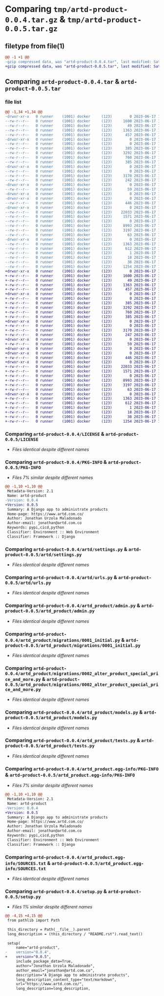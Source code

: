 # Comparing `tmp/artd-product-0.0.4.tar.gz` & `tmp/artd-product-0.0.5.tar.gz`

## filetype from file(1)

```diff
@@ -1 +1 @@
-gzip compressed data, was "artd-product-0.0.4.tar", last modified: Sat Jun 17 15:37:39 2023, max compression
+gzip compressed data, was "artd-product-0.0.5.tar", last modified: Sat Jun 17 16:01:02 2023, max compression
```

## Comparing `artd-product-0.0.4.tar` & `artd-product-0.0.5.tar`

### file list

```diff
@@ -1,34 +1,34 @@
-drwxr-xr-x   0 runner    (1001) docker     (123)        0 2023-06-17 15:37:39.440183 artd-product-0.0.4/
--rw-r--r--   0 runner    (1001) docker     (123)     1600 2023-06-17 15:37:35.000000 artd-product-0.0.4/LICENSE
--rw-r--r--   0 runner    (1001) docker     (123)       49 2023-06-17 15:37:35.000000 artd-product-0.0.4/MANIFEST.in
--rw-r--r--   0 runner    (1001) docker     (123)     1363 2023-06-17 15:37:39.436183 artd-product-0.0.4/PKG-INFO
--rw-r--r--   0 runner    (1001) docker     (123)      457 2023-06-17 15:37:35.000000 artd-product-0.0.4/README.rst
-drwxr-xr-x   0 runner    (1001) docker     (123)        0 2023-06-17 15:37:39.436183 artd-product-0.0.4/artd/
--rw-r--r--   0 runner    (1001) docker     (123)        0 2023-06-17 15:37:35.000000 artd-product-0.0.4/artd/__init__.py
--rw-r--r--   0 runner    (1001) docker     (123)      385 2023-06-17 15:37:35.000000 artd-product-0.0.4/artd/asgi.py
--rw-r--r--   0 runner    (1001) docker     (123)     3292 2023-06-17 15:37:35.000000 artd-product-0.0.4/artd/settings.py
--rw-r--r--   0 runner    (1001) docker     (123)      760 2023-06-17 15:37:35.000000 artd-product-0.0.4/artd/urls.py
--rw-r--r--   0 runner    (1001) docker     (123)      385 2023-06-17 15:37:35.000000 artd-product-0.0.4/artd/wsgi.py
-drwxr-xr-x   0 runner    (1001) docker     (123)        0 2023-06-17 15:37:39.436183 artd-product-0.0.4/artd_product/
--rw-r--r--   0 runner    (1001) docker     (123)        0 2023-06-17 15:37:35.000000 artd-product-0.0.4/artd_product/__init__.py
--rw-r--r--   0 runner    (1001) docker     (123)     3170 2023-06-17 15:37:35.000000 artd-product-0.0.4/artd_product/admin.py
--rw-r--r--   0 runner    (1001) docker     (123)      242 2023-06-17 15:37:35.000000 artd-product-0.0.4/artd_product/apps.py
-drwxr-xr-x   0 runner    (1001) docker     (123)        0 2023-06-17 15:37:39.436183 artd-product-0.0.4/artd_product/data/
--rw-r--r--   0 runner    (1001) docker     (123)       59 2023-06-17 15:37:35.000000 artd-product-0.0.4/artd_product/data/taxes.py
-drwxr-xr-x   0 runner    (1001) docker     (123)        0 2023-06-17 15:37:39.436183 artd-product-0.0.4/artd_product/management/
-drwxr-xr-x   0 runner    (1001) docker     (123)        0 2023-06-17 15:37:39.436183 artd-product-0.0.4/artd_product/management/commands/
--rw-r--r--   0 runner    (1001) docker     (123)      446 2023-06-17 15:37:35.000000 artd-product-0.0.4/artd_product/management/commands/create_taxes.py
-drwxr-xr-x   0 runner    (1001) docker     (123)        0 2023-06-17 15:37:39.436183 artd-product-0.0.4/artd_product/migrations/
--rw-r--r--   0 runner    (1001) docker     (123)    22033 2023-06-17 15:37:35.000000 artd-product-0.0.4/artd_product/migrations/0001_initial.py
--rw-r--r--   0 runner    (1001) docker     (123)     1571 2023-06-17 15:37:35.000000 artd-product-0.0.4/artd_product/migrations/0002_alter_product_special_price_and_more.py
--rw-r--r--   0 runner    (1001) docker     (123)        0 2023-06-17 15:37:35.000000 artd-product-0.0.4/artd_product/migrations/__init__.py
--rw-r--r--   0 runner    (1001) docker     (123)     8993 2023-06-17 15:37:35.000000 artd-product-0.0.4/artd_product/models.py
--rw-r--r--   0 runner    (1001) docker     (123)     3197 2023-06-17 15:37:35.000000 artd-product-0.0.4/artd_product/tests.py
--rw-r--r--   0 runner    (1001) docker     (123)       63 2023-06-17 15:37:35.000000 artd-product-0.0.4/artd_product/views.py
-drwxr-xr-x   0 runner    (1001) docker     (123)        0 2023-06-17 15:37:39.436183 artd-product-0.0.4/artd_product.egg-info/
--rw-r--r--   0 runner    (1001) docker     (123)     1363 2023-06-17 15:37:39.000000 artd-product-0.0.4/artd_product.egg-info/PKG-INFO
--rw-r--r--   0 runner    (1001) docker     (123)      612 2023-06-17 15:37:39.000000 artd-product-0.0.4/artd_product.egg-info/SOURCES.txt
--rw-r--r--   0 runner    (1001) docker     (123)        1 2023-06-17 15:37:39.000000 artd-product-0.0.4/artd_product.egg-info/dependency_links.txt
--rw-r--r--   0 runner    (1001) docker     (123)       18 2023-06-17 15:37:39.000000 artd-product-0.0.4/artd_product.egg-info/top_level.txt
--rw-r--r--   0 runner    (1001) docker     (123)       38 2023-06-17 15:37:39.440183 artd-product-0.0.4/setup.cfg
--rw-r--r--   0 runner    (1001) docker     (123)     1254 2023-06-17 15:37:37.000000 artd-product-0.0.4/setup.py
+drwxr-xr-x   0 runner    (1001) docker     (123)        0 2023-06-17 16:01:02.653362 artd-product-0.0.5/
+-rw-r--r--   0 runner    (1001) docker     (123)     1600 2023-06-17 16:00:58.000000 artd-product-0.0.5/LICENSE
+-rw-r--r--   0 runner    (1001) docker     (123)       49 2023-06-17 16:00:58.000000 artd-product-0.0.5/MANIFEST.in
+-rw-r--r--   0 runner    (1001) docker     (123)     1363 2023-06-17 16:01:02.653362 artd-product-0.0.5/PKG-INFO
+-rw-r--r--   0 runner    (1001) docker     (123)      457 2023-06-17 16:00:58.000000 artd-product-0.0.5/README.rst
+drwxr-xr-x   0 runner    (1001) docker     (123)        0 2023-06-17 16:01:02.653362 artd-product-0.0.5/artd/
+-rw-r--r--   0 runner    (1001) docker     (123)        0 2023-06-17 16:00:58.000000 artd-product-0.0.5/artd/__init__.py
+-rw-r--r--   0 runner    (1001) docker     (123)      385 2023-06-17 16:00:58.000000 artd-product-0.0.5/artd/asgi.py
+-rw-r--r--   0 runner    (1001) docker     (123)     3292 2023-06-17 16:00:58.000000 artd-product-0.0.5/artd/settings.py
+-rw-r--r--   0 runner    (1001) docker     (123)      760 2023-06-17 16:00:58.000000 artd-product-0.0.5/artd/urls.py
+-rw-r--r--   0 runner    (1001) docker     (123)      385 2023-06-17 16:00:58.000000 artd-product-0.0.5/artd/wsgi.py
+drwxr-xr-x   0 runner    (1001) docker     (123)        0 2023-06-17 16:01:02.653362 artd-product-0.0.5/artd_product/
+-rw-r--r--   0 runner    (1001) docker     (123)        0 2023-06-17 16:00:58.000000 artd-product-0.0.5/artd_product/__init__.py
+-rw-r--r--   0 runner    (1001) docker     (123)     3170 2023-06-17 16:00:58.000000 artd-product-0.0.5/artd_product/admin.py
+-rw-r--r--   0 runner    (1001) docker     (123)      247 2023-06-17 16:00:58.000000 artd-product-0.0.5/artd_product/apps.py
+drwxr-xr-x   0 runner    (1001) docker     (123)        0 2023-06-17 16:01:02.653362 artd-product-0.0.5/artd_product/data/
+-rw-r--r--   0 runner    (1001) docker     (123)       59 2023-06-17 16:00:58.000000 artd-product-0.0.5/artd_product/data/taxes.py
+drwxr-xr-x   0 runner    (1001) docker     (123)        0 2023-06-17 16:01:02.649362 artd-product-0.0.5/artd_product/management/
+drwxr-xr-x   0 runner    (1001) docker     (123)        0 2023-06-17 16:01:02.653362 artd-product-0.0.5/artd_product/management/commands/
+-rw-r--r--   0 runner    (1001) docker     (123)      446 2023-06-17 16:00:58.000000 artd-product-0.0.5/artd_product/management/commands/create_taxes.py
+drwxr-xr-x   0 runner    (1001) docker     (123)        0 2023-06-17 16:01:02.653362 artd-product-0.0.5/artd_product/migrations/
+-rw-r--r--   0 runner    (1001) docker     (123)    22033 2023-06-17 16:00:58.000000 artd-product-0.0.5/artd_product/migrations/0001_initial.py
+-rw-r--r--   0 runner    (1001) docker     (123)     1571 2023-06-17 16:00:58.000000 artd-product-0.0.5/artd_product/migrations/0002_alter_product_special_price_and_more.py
+-rw-r--r--   0 runner    (1001) docker     (123)        0 2023-06-17 16:00:58.000000 artd-product-0.0.5/artd_product/migrations/__init__.py
+-rw-r--r--   0 runner    (1001) docker     (123)     8993 2023-06-17 16:00:58.000000 artd-product-0.0.5/artd_product/models.py
+-rw-r--r--   0 runner    (1001) docker     (123)     3197 2023-06-17 16:00:58.000000 artd-product-0.0.5/artd_product/tests.py
+-rw-r--r--   0 runner    (1001) docker     (123)       63 2023-06-17 16:00:58.000000 artd-product-0.0.5/artd_product/views.py
+drwxr-xr-x   0 runner    (1001) docker     (123)        0 2023-06-17 16:01:02.653362 artd-product-0.0.5/artd_product.egg-info/
+-rw-r--r--   0 runner    (1001) docker     (123)     1363 2023-06-17 16:01:02.000000 artd-product-0.0.5/artd_product.egg-info/PKG-INFO
+-rw-r--r--   0 runner    (1001) docker     (123)      612 2023-06-17 16:01:02.000000 artd-product-0.0.5/artd_product.egg-info/SOURCES.txt
+-rw-r--r--   0 runner    (1001) docker     (123)        1 2023-06-17 16:01:02.000000 artd-product-0.0.5/artd_product.egg-info/dependency_links.txt
+-rw-r--r--   0 runner    (1001) docker     (123)       18 2023-06-17 16:01:02.000000 artd-product-0.0.5/artd_product.egg-info/top_level.txt
+-rw-r--r--   0 runner    (1001) docker     (123)       38 2023-06-17 16:01:02.653362 artd-product-0.0.5/setup.cfg
+-rw-r--r--   0 runner    (1001) docker     (123)     1254 2023-06-17 16:01:00.000000 artd-product-0.0.5/setup.py
```

### Comparing `artd-product-0.0.4/LICENSE` & `artd-product-0.0.5/LICENSE`

 * *Files identical despite different names*

### Comparing `artd-product-0.0.4/PKG-INFO` & `artd-product-0.0.5/PKG-INFO`

 * *Files 7% similar despite different names*

```diff
@@ -1,10 +1,10 @@
 Metadata-Version: 2.1
 Name: artd-product
-Version: 0.0.4
+Version: 0.0.5
 Summary: A Django app to administrate products
 Home-page: https://www.artd.com.co/
 Author: Jonathan Urzola Maladonado
 Author-email: jonathan@artd.com.co
 Keywords: pypi,cicd,python
 Classifier: Environment :: Web Environment
 Classifier: Framework :: Django
```

### Comparing `artd-product-0.0.4/artd/settings.py` & `artd-product-0.0.5/artd/settings.py`

 * *Files identical despite different names*

### Comparing `artd-product-0.0.4/artd/urls.py` & `artd-product-0.0.5/artd/urls.py`

 * *Files identical despite different names*

### Comparing `artd-product-0.0.4/artd_product/admin.py` & `artd-product-0.0.5/artd_product/admin.py`

 * *Files identical despite different names*

### Comparing `artd-product-0.0.4/artd_product/migrations/0001_initial.py` & `artd-product-0.0.5/artd_product/migrations/0001_initial.py`

 * *Files identical despite different names*

### Comparing `artd-product-0.0.4/artd_product/migrations/0002_alter_product_special_price_and_more.py` & `artd-product-0.0.5/artd_product/migrations/0002_alter_product_special_price_and_more.py`

 * *Files identical despite different names*

### Comparing `artd-product-0.0.4/artd_product/models.py` & `artd-product-0.0.5/artd_product/models.py`

 * *Files identical despite different names*

### Comparing `artd-product-0.0.4/artd_product/tests.py` & `artd-product-0.0.5/artd_product/tests.py`

 * *Files identical despite different names*

### Comparing `artd-product-0.0.4/artd_product.egg-info/PKG-INFO` & `artd-product-0.0.5/artd_product.egg-info/PKG-INFO`

 * *Files 7% similar despite different names*

```diff
@@ -1,10 +1,10 @@
 Metadata-Version: 2.1
 Name: artd-product
-Version: 0.0.4
+Version: 0.0.5
 Summary: A Django app to administrate products
 Home-page: https://www.artd.com.co/
 Author: Jonathan Urzola Maladonado
 Author-email: jonathan@artd.com.co
 Keywords: pypi,cicd,python
 Classifier: Environment :: Web Environment
 Classifier: Framework :: Django
```

### Comparing `artd-product-0.0.4/artd_product.egg-info/SOURCES.txt` & `artd-product-0.0.5/artd_product.egg-info/SOURCES.txt`

 * *Files identical despite different names*

### Comparing `artd-product-0.0.4/setup.py` & `artd-product-0.0.5/setup.py`

 * *Files 1% similar despite different names*

```diff
@@ -4,15 +4,15 @@
 from pathlib import Path
 
 this_directory = Path(__file__).parent
 long_description = (this_directory / "README.rst").read_text()
 
 setup(
     name="artd-product",
-    version="0.0.4",
+    version="0.0.5",
     include_package_data=True,
     author="Jonathan Urzola Maladonado",
     author_email="jonathan@artd.com.co",
     description="A Django app to administrate products",
     long_description_content_type="text/markdown",
     url="https://www.artd.com.co/",
     long_description=long_description,
```

